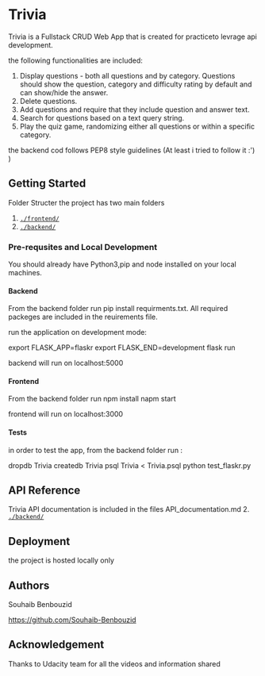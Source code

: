# Trivia 
Trivia is a Fullstack CRUD Web App that is created for practiceto levrage api development.

the following functionalities are included:
1) Display questions - both all questions and by category. Questions should show the question, category and difficulty rating by default and can show/hide the answer. 
2) Delete questions.
3) Add questions and require that they include question and answer text.
4) Search for questions based on a text query string.
5) Play the quiz game, randomizing either all questions or within a specific category. 

the backend cod follows PEP8 style guidelines (At least i tried to follow it :') )

## Getting Started 

Folder Structer the project has two main folders

1. [`./frontend/`](./frontend/README.md)
2. [`./backend/`](./backend/README.md)

### Pre-requsites and Local Development

You should already have Python3,pip and node installed on your local machines.

#### Backend

From the backend folder run pip install requirments.txt. All required packeges are included in the reuirements file.

run the application on development mode:

export FLASK_APP=flaskr
export FLASK_END=development
flask run

backend will run on localhost:5000

#### Frontend

From the backend folder run 
npm install 
napm start 

frontend will run on localhost:3000

#### Tests

in order to test the app, from the backend folder run :

dropdb Trivia
createdb Trivia
psql Trivia < Trivia.psql
python test_flaskr.py


## API Reference

Trivia API documentation is included in the files  API_documentation.md
2. [`./backend/`](./backend/API_documentation.md)


## Deployment 

the project is hosted locally only 

## Authors

Souhaib Benbouzid

https://github.com/Souhaib-Benbouzid

## Acknowledgement

Thanks to Udacity team for all the videos and information shared
